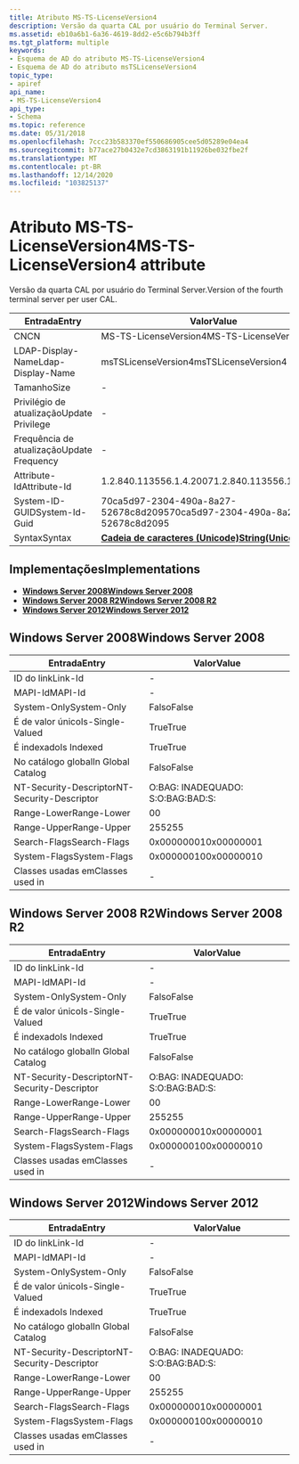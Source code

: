 ```yaml
---
title: Atributo MS-TS-LicenseVersion4
description: Versão da quarta CAL por usuário do Terminal Server.
ms.assetid: eb10a6b1-6a36-4619-8dd2-e5c6b794b3ff
ms.tgt_platform: multiple
keywords:
- Esquema de AD do atributo MS-TS-LicenseVersion4
- Esquema de AD do atributo msTSLicenseVersion4
topic_type:
- apiref
api_name:
- MS-TS-LicenseVersion4
api_type:
- Schema
ms.topic: reference
ms.date: 05/31/2018
ms.openlocfilehash: 7ccc23b583370ef550686905cee5d05289e04ea4
ms.sourcegitcommit: b77ace27b0432e7cd3863191b11926be032fbe2f
ms.translationtype: MT
ms.contentlocale: pt-BR
ms.lasthandoff: 12/14/2020
ms.locfileid: "103825137"
---
```

# <a name="ms-ts-licenseversion4-attribute"></a><span data-ttu-id="4aa7f-105">Atributo MS-TS-LicenseVersion4</span><span class="sxs-lookup"><span data-stu-id="4aa7f-105">MS-TS-LicenseVersion4 attribute</span></span>

<span data-ttu-id="4aa7f-106">Versão da quarta CAL por usuário do Terminal Server.</span><span class="sxs-lookup"><span data-stu-id="4aa7f-106">Version of the fourth terminal server per user CAL.</span></span>



| <span data-ttu-id="4aa7f-107">Entrada</span><span class="sxs-lookup"><span data-stu-id="4aa7f-107">Entry</span></span> | <span data-ttu-id="4aa7f-108">Valor</span><span class="sxs-lookup"><span data-stu-id="4aa7f-108">Value</span></span> |
|-------------------|---------------------------------------------|
| <span data-ttu-id="4aa7f-109">CN</span><span class="sxs-lookup"><span data-stu-id="4aa7f-109">CN</span></span>                | <span data-ttu-id="4aa7f-110">MS-TS-LicenseVersion4</span><span class="sxs-lookup"><span data-stu-id="4aa7f-110">MS-TS-LicenseVersion4</span></span>                       |
| <span data-ttu-id="4aa7f-111">LDAP-Display-Name</span><span class="sxs-lookup"><span data-stu-id="4aa7f-111">Ldap-Display-Name</span></span> | <span data-ttu-id="4aa7f-112">msTSLicenseVersion4</span><span class="sxs-lookup"><span data-stu-id="4aa7f-112">msTSLicenseVersion4</span></span>                         |
| <span data-ttu-id="4aa7f-113">Tamanho</span><span class="sxs-lookup"><span data-stu-id="4aa7f-113">Size</span></span>              | \-                                          |
| <span data-ttu-id="4aa7f-114">Privilégio de atualização</span><span class="sxs-lookup"><span data-stu-id="4aa7f-114">Update Privilege</span></span>  | \-                                          |
| <span data-ttu-id="4aa7f-115">Frequência de atualização</span><span class="sxs-lookup"><span data-stu-id="4aa7f-115">Update Frequency</span></span>  | \-                                          |
| <span data-ttu-id="4aa7f-116">Attribute-Id</span><span class="sxs-lookup"><span data-stu-id="4aa7f-116">Attribute-Id</span></span>      | <span data-ttu-id="4aa7f-117">1.2.840.113556.1.4.2007</span><span class="sxs-lookup"><span data-stu-id="4aa7f-117">1.2.840.113556.1.4.2007</span></span>                     |
| <span data-ttu-id="4aa7f-118">System-ID-GUID</span><span class="sxs-lookup"><span data-stu-id="4aa7f-118">System-Id-Guid</span></span>    | <span data-ttu-id="4aa7f-119">70ca5d97-2304-490a-8a27-52678c8d2095</span><span class="sxs-lookup"><span data-stu-id="4aa7f-119">70ca5d97-2304-490a-8a27-52678c8d2095</span></span>        |
| <span data-ttu-id="4aa7f-120">Syntax</span><span class="sxs-lookup"><span data-stu-id="4aa7f-120">Syntax</span></span>            | [<span data-ttu-id="4aa7f-121">**Cadeia de caracteres (Unicode)**</span><span class="sxs-lookup"><span data-stu-id="4aa7f-121">**String(Unicode)**</span></span>](s-string-unicode.md) |



## <a name="implementations"></a><span data-ttu-id="4aa7f-122">Implementações</span><span class="sxs-lookup"><span data-stu-id="4aa7f-122">Implementations</span></span>

-   [<span data-ttu-id="4aa7f-123">**Windows Server 2008**</span><span class="sxs-lookup"><span data-stu-id="4aa7f-123">**Windows Server 2008**</span></span>](#windows-server-2008)
-   [<span data-ttu-id="4aa7f-124">**Windows Server 2008 R2**</span><span class="sxs-lookup"><span data-stu-id="4aa7f-124">**Windows Server 2008 R2**</span></span>](#windows-server-2008-r2)
-   [<span data-ttu-id="4aa7f-125">**Windows Server 2012**</span><span class="sxs-lookup"><span data-stu-id="4aa7f-125">**Windows Server 2012**</span></span>](#windows-server-2012)

## <a name="windows-server-2008"></a><span data-ttu-id="4aa7f-126">Windows Server 2008</span><span class="sxs-lookup"><span data-stu-id="4aa7f-126">Windows Server 2008</span></span>



| <span data-ttu-id="4aa7f-127">Entrada</span><span class="sxs-lookup"><span data-stu-id="4aa7f-127">Entry</span></span> | <span data-ttu-id="4aa7f-128">Valor</span><span class="sxs-lookup"><span data-stu-id="4aa7f-128">Value</span></span> |
|------------------------|--------------|
| <span data-ttu-id="4aa7f-129">ID do link</span><span class="sxs-lookup"><span data-stu-id="4aa7f-129">Link-Id</span></span>                | \-           |
| <span data-ttu-id="4aa7f-130">MAPI-Id</span><span class="sxs-lookup"><span data-stu-id="4aa7f-130">MAPI-Id</span></span>                | \-           |
| <span data-ttu-id="4aa7f-131">System-Only</span><span class="sxs-lookup"><span data-stu-id="4aa7f-131">System-Only</span></span>            | <span data-ttu-id="4aa7f-132">Falso</span><span class="sxs-lookup"><span data-stu-id="4aa7f-132">False</span></span>        |
| <span data-ttu-id="4aa7f-133">É de valor único</span><span class="sxs-lookup"><span data-stu-id="4aa7f-133">Is-Single-Valued</span></span>       | <span data-ttu-id="4aa7f-134">True</span><span class="sxs-lookup"><span data-stu-id="4aa7f-134">True</span></span>         |
| <span data-ttu-id="4aa7f-135">É indexado</span><span class="sxs-lookup"><span data-stu-id="4aa7f-135">Is Indexed</span></span>             | <span data-ttu-id="4aa7f-136">True</span><span class="sxs-lookup"><span data-stu-id="4aa7f-136">True</span></span>         |
| <span data-ttu-id="4aa7f-137">No catálogo global</span><span class="sxs-lookup"><span data-stu-id="4aa7f-137">In Global Catalog</span></span>      | <span data-ttu-id="4aa7f-138">Falso</span><span class="sxs-lookup"><span data-stu-id="4aa7f-138">False</span></span>        |
| <span data-ttu-id="4aa7f-139">NT-Security-Descriptor</span><span class="sxs-lookup"><span data-stu-id="4aa7f-139">NT-Security-Descriptor</span></span> | <span data-ttu-id="4aa7f-140">O:BAG: INADEQUADO: S:</span><span class="sxs-lookup"><span data-stu-id="4aa7f-140">O:BAG:BAD:S:</span></span> |
| <span data-ttu-id="4aa7f-141">Range-Lower</span><span class="sxs-lookup"><span data-stu-id="4aa7f-141">Range-Lower</span></span>            | <span data-ttu-id="4aa7f-142">0</span><span class="sxs-lookup"><span data-stu-id="4aa7f-142">0</span></span>            |
| <span data-ttu-id="4aa7f-143">Range-Upper</span><span class="sxs-lookup"><span data-stu-id="4aa7f-143">Range-Upper</span></span>            | <span data-ttu-id="4aa7f-144">255</span><span class="sxs-lookup"><span data-stu-id="4aa7f-144">255</span></span>          |
| <span data-ttu-id="4aa7f-145">Search-Flags</span><span class="sxs-lookup"><span data-stu-id="4aa7f-145">Search-Flags</span></span>           | <span data-ttu-id="4aa7f-146">0x00000001</span><span class="sxs-lookup"><span data-stu-id="4aa7f-146">0x00000001</span></span>   |
| <span data-ttu-id="4aa7f-147">System-Flags</span><span class="sxs-lookup"><span data-stu-id="4aa7f-147">System-Flags</span></span>           | <span data-ttu-id="4aa7f-148">0x00000010</span><span class="sxs-lookup"><span data-stu-id="4aa7f-148">0x00000010</span></span>   |
| <span data-ttu-id="4aa7f-149">Classes usadas em</span><span class="sxs-lookup"><span data-stu-id="4aa7f-149">Classes used in</span></span>        | \-           |



## <a name="windows-server-2008-r2"></a><span data-ttu-id="4aa7f-150">Windows Server 2008 R2</span><span class="sxs-lookup"><span data-stu-id="4aa7f-150">Windows Server 2008 R2</span></span>



| <span data-ttu-id="4aa7f-151">Entrada</span><span class="sxs-lookup"><span data-stu-id="4aa7f-151">Entry</span></span> | <span data-ttu-id="4aa7f-152">Valor</span><span class="sxs-lookup"><span data-stu-id="4aa7f-152">Value</span></span> |
|------------------------|--------------|
| <span data-ttu-id="4aa7f-153">ID do link</span><span class="sxs-lookup"><span data-stu-id="4aa7f-153">Link-Id</span></span>                | \-           |
| <span data-ttu-id="4aa7f-154">MAPI-Id</span><span class="sxs-lookup"><span data-stu-id="4aa7f-154">MAPI-Id</span></span>                | \-           |
| <span data-ttu-id="4aa7f-155">System-Only</span><span class="sxs-lookup"><span data-stu-id="4aa7f-155">System-Only</span></span>            | <span data-ttu-id="4aa7f-156">Falso</span><span class="sxs-lookup"><span data-stu-id="4aa7f-156">False</span></span>        |
| <span data-ttu-id="4aa7f-157">É de valor único</span><span class="sxs-lookup"><span data-stu-id="4aa7f-157">Is-Single-Valued</span></span>       | <span data-ttu-id="4aa7f-158">True</span><span class="sxs-lookup"><span data-stu-id="4aa7f-158">True</span></span>         |
| <span data-ttu-id="4aa7f-159">É indexado</span><span class="sxs-lookup"><span data-stu-id="4aa7f-159">Is Indexed</span></span>             | <span data-ttu-id="4aa7f-160">True</span><span class="sxs-lookup"><span data-stu-id="4aa7f-160">True</span></span>         |
| <span data-ttu-id="4aa7f-161">No catálogo global</span><span class="sxs-lookup"><span data-stu-id="4aa7f-161">In Global Catalog</span></span>      | <span data-ttu-id="4aa7f-162">Falso</span><span class="sxs-lookup"><span data-stu-id="4aa7f-162">False</span></span>        |
| <span data-ttu-id="4aa7f-163">NT-Security-Descriptor</span><span class="sxs-lookup"><span data-stu-id="4aa7f-163">NT-Security-Descriptor</span></span> | <span data-ttu-id="4aa7f-164">O:BAG: INADEQUADO: S:</span><span class="sxs-lookup"><span data-stu-id="4aa7f-164">O:BAG:BAD:S:</span></span> |
| <span data-ttu-id="4aa7f-165">Range-Lower</span><span class="sxs-lookup"><span data-stu-id="4aa7f-165">Range-Lower</span></span>            | <span data-ttu-id="4aa7f-166">0</span><span class="sxs-lookup"><span data-stu-id="4aa7f-166">0</span></span>            |
| <span data-ttu-id="4aa7f-167">Range-Upper</span><span class="sxs-lookup"><span data-stu-id="4aa7f-167">Range-Upper</span></span>            | <span data-ttu-id="4aa7f-168">255</span><span class="sxs-lookup"><span data-stu-id="4aa7f-168">255</span></span>          |
| <span data-ttu-id="4aa7f-169">Search-Flags</span><span class="sxs-lookup"><span data-stu-id="4aa7f-169">Search-Flags</span></span>           | <span data-ttu-id="4aa7f-170">0x00000001</span><span class="sxs-lookup"><span data-stu-id="4aa7f-170">0x00000001</span></span>   |
| <span data-ttu-id="4aa7f-171">System-Flags</span><span class="sxs-lookup"><span data-stu-id="4aa7f-171">System-Flags</span></span>           | <span data-ttu-id="4aa7f-172">0x00000010</span><span class="sxs-lookup"><span data-stu-id="4aa7f-172">0x00000010</span></span>   |
| <span data-ttu-id="4aa7f-173">Classes usadas em</span><span class="sxs-lookup"><span data-stu-id="4aa7f-173">Classes used in</span></span>        | \-           |



## <a name="windows-server-2012"></a><span data-ttu-id="4aa7f-174">Windows Server 2012</span><span class="sxs-lookup"><span data-stu-id="4aa7f-174">Windows Server 2012</span></span>



| <span data-ttu-id="4aa7f-175">Entrada</span><span class="sxs-lookup"><span data-stu-id="4aa7f-175">Entry</span></span> | <span data-ttu-id="4aa7f-176">Valor</span><span class="sxs-lookup"><span data-stu-id="4aa7f-176">Value</span></span> |
|------------------------|--------------|
| <span data-ttu-id="4aa7f-177">ID do link</span><span class="sxs-lookup"><span data-stu-id="4aa7f-177">Link-Id</span></span>                | \-           |
| <span data-ttu-id="4aa7f-178">MAPI-Id</span><span class="sxs-lookup"><span data-stu-id="4aa7f-178">MAPI-Id</span></span>                | \-           |
| <span data-ttu-id="4aa7f-179">System-Only</span><span class="sxs-lookup"><span data-stu-id="4aa7f-179">System-Only</span></span>            | <span data-ttu-id="4aa7f-180">Falso</span><span class="sxs-lookup"><span data-stu-id="4aa7f-180">False</span></span>        |
| <span data-ttu-id="4aa7f-181">É de valor único</span><span class="sxs-lookup"><span data-stu-id="4aa7f-181">Is-Single-Valued</span></span>       | <span data-ttu-id="4aa7f-182">True</span><span class="sxs-lookup"><span data-stu-id="4aa7f-182">True</span></span>         |
| <span data-ttu-id="4aa7f-183">É indexado</span><span class="sxs-lookup"><span data-stu-id="4aa7f-183">Is Indexed</span></span>             | <span data-ttu-id="4aa7f-184">True</span><span class="sxs-lookup"><span data-stu-id="4aa7f-184">True</span></span>         |
| <span data-ttu-id="4aa7f-185">No catálogo global</span><span class="sxs-lookup"><span data-stu-id="4aa7f-185">In Global Catalog</span></span>      | <span data-ttu-id="4aa7f-186">Falso</span><span class="sxs-lookup"><span data-stu-id="4aa7f-186">False</span></span>        |
| <span data-ttu-id="4aa7f-187">NT-Security-Descriptor</span><span class="sxs-lookup"><span data-stu-id="4aa7f-187">NT-Security-Descriptor</span></span> | <span data-ttu-id="4aa7f-188">O:BAG: INADEQUADO: S:</span><span class="sxs-lookup"><span data-stu-id="4aa7f-188">O:BAG:BAD:S:</span></span> |
| <span data-ttu-id="4aa7f-189">Range-Lower</span><span class="sxs-lookup"><span data-stu-id="4aa7f-189">Range-Lower</span></span>            | <span data-ttu-id="4aa7f-190">0</span><span class="sxs-lookup"><span data-stu-id="4aa7f-190">0</span></span>            |
| <span data-ttu-id="4aa7f-191">Range-Upper</span><span class="sxs-lookup"><span data-stu-id="4aa7f-191">Range-Upper</span></span>            | <span data-ttu-id="4aa7f-192">255</span><span class="sxs-lookup"><span data-stu-id="4aa7f-192">255</span></span>          |
| <span data-ttu-id="4aa7f-193">Search-Flags</span><span class="sxs-lookup"><span data-stu-id="4aa7f-193">Search-Flags</span></span>           | <span data-ttu-id="4aa7f-194">0x00000001</span><span class="sxs-lookup"><span data-stu-id="4aa7f-194">0x00000001</span></span>   |
| <span data-ttu-id="4aa7f-195">System-Flags</span><span class="sxs-lookup"><span data-stu-id="4aa7f-195">System-Flags</span></span>           | <span data-ttu-id="4aa7f-196">0x00000010</span><span class="sxs-lookup"><span data-stu-id="4aa7f-196">0x00000010</span></span>   |
| <span data-ttu-id="4aa7f-197">Classes usadas em</span><span class="sxs-lookup"><span data-stu-id="4aa7f-197">Classes used in</span></span>        | \-           |



 

 




